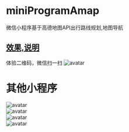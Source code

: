 # miniProgramAmap
微信小程序基于高德地图API出行路线规划,地图导航
## [效果,说明](http://blog.csdn.net/zzwwjjdj1/article/details/79425220)
体验二维码，微信扫一扫 ![avatar](https://nodejs999.com/images/dt.png)
# 其他小程序
![avatar](https://nodejs999.com/images/lk.png)  
![avatar](https://nodejs999.com/images/kd.png)  
![avatar](https://nodejs999.com/images/xx.png)  
![avatar](https://nodejs999.com/images/mx.png)
